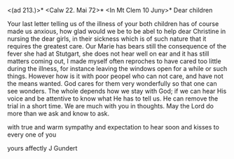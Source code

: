 <(ad 213.)>* <Calw 22. Mai 72>*
 <In Mt Clem 10 Juny>*
Dear children

Your last letter telling us of the illness of your both children has of course made us anxious, how glad would we be to be abel to help dear Christine in nursing the dear girls, in their sickness which is of such nature that it requires the greatest care. Our Marie has bears still the consequence of the fever she had at Stutgart, she does not hear well on ear and it has still matters coming out, I made myself often reproches to have cared too little during the illness, for instance leaving the windows open for a while or such things. However how is it with poor peopel who can not care, and have not the means wanted. God cares for them very wonderfully so that one can see wonders. The whole depends how we stay with God; if we can hear His voice and be attentive to know what He has to tell us. He can remove the trial in a short time. We are much with you in thoughts. May the Lord do more than we ask and know to ask.

with true and warm sympathy and expectation to hear soon and kisses to every one of you

 yours affectly
 J Gundert

